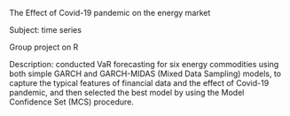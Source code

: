 The Effect of Covid-19 pandemic on the energy market

Subject: time series

Group project on R

Description: conducted VaR forecasting for six energy commodities using both simple GARCH and GARCH-MIDAS (Mixed Data Sampling) models, to capture the typical features of financial data and the effect of Covid-19 pandemic, and then selected the best model by using the Model Confidence Set (MCS) procedure.
